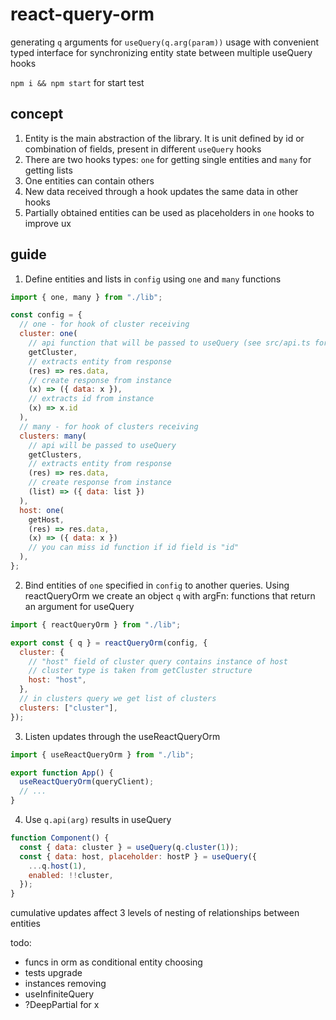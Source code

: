 # react-query-orm

generating `q` arguments for `useQuery(q.arg(param))` usage with convenient typed interface for synchronizing entity state between multiple useQuery hooks

`npm i && npm start` for start test

## concept

1. Entity is the main abstraction of the library. It is unit defined by id or combination of fields, present in different `useQuery` hooks
2. There are two hooks types: `one` for getting single entities and `many` for getting lists
3. One entities can contain others
4. New data received through a hook updates the same data in other hooks
5. Partially obtained entities can be used as placeholders in `one` hooks to improve ux

## guide

1. Define entities and lists in `config` using `one` and `many` functions

```js
import { one, many } from "./lib";

const config = {
  // one - for hook of cluster receiving
  cluster: one(
    // api function that will be passed to useQuery (see src/api.ts for an example)
    getCluster,
    // extracts entity from response
    (res) => res.data,
    // create response from instance
    (x) => ({ data: x }),
    // extracts id from instance
    (x) => x.id
  ),
  // many - for hook of clusters receiving
  clusters: many(
    // api will be passed to useQuery
    getClusters,
    // extracts entity from response
    (res) => res.data,
    // create response from instance
    (list) => ({ data: list })
  ),
  host: one(
    getHost,
    (res) => res.data,
    (x) => ({ data: x })
    // you can miss id function if id field is "id"
  ),
};
```

2. Bind entities of `one` specified in `config` to another queries. Using reactQueryOrm we create an object `q` with argFn: functions that return an argument for useQuery

```js
import { reactQueryOrm } from "./lib";

export const { q } = reactQueryOrm(config, {
  cluster: {
    // "host" field of cluster query contains instance of host
    // cluster type is taken from getCluster structure
    host: "host",
  },
  // in clusters query we get list of clusters
  clusters: ["cluster"],
});
```

3. Listen updates through the useReactQueryOrm

```js
import { useReactQueryOrm } from "./lib";

export function App() {
  useReactQueryOrm(queryClient);
  // ...
}
```

4. Use `q.api(arg)` results in useQuery

```js
function Component() {
  const { data: cluster } = useQuery(q.cluster(1));
  const { data: host, placeholder: hostP } = useQuery({
    ...q.host(1),
    enabled: !!cluster,
  });
}
```

cumulative updates affect 3 levels of nesting of relationships between entities

todo:

- funcs in orm as conditional entity choosing
- tests upgrade
- instances removing
- useInfiniteQuery
- ?DeepPartial for x

